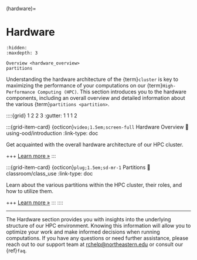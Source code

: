 (hardware)=
# Hardware

```{toctree}
:hidden:
:maxdepth: 3

Overview <hardware_overview>
partitions
```
Understanding the hardware architecture of the {term}`cluster` is key to maximizing the performance of your computations on our {term}`High-Performance Computing (HPC)`. This section introduces you to the hardware components, including an overall overview and detailed information about the various {term}`partitions <partition>`.

<!-- ::::{grid} 2

:::{grid-item-card} {ref}`hardware-overview`
:::
:::{grid-item-card} {ref}`partition-names`
:::
:::: -->

::::{grid} 1 2 2 3
:gutter: 1 1 1 2

:::{grid-item-card} {octicon}`video;1.5em;screen-full` Hardware Overview
:link: using-ood/introduction
:link-type: doc

Get acquainted with the overall hardware architecture of our HPC cluster.

+++
[Learn more »](using-ood/introduction)
:::

:::{grid-item-card} {octicon}`plug;1.5em;sd-mr-1` Partitions
:link: classroom/class_use
:link-type: doc

Learn about the various partitions within the HPC cluster, their roles, and how to utilize them.

+++
[Learn more »](classroom/class_use)
:::
::::

---
The Hardware section provides you with insights into the underlying structure of our HPC environment. Knowing this information will allow you to optimize your work and make informed decisions when running computations. If you have any questions or need further assistance, please reach out to our support team at <rchelp@northeastern.edu> or consult our {ref}`faq`.
